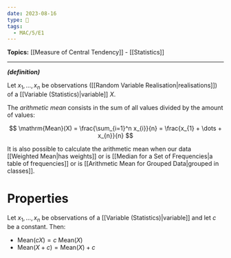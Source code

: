 ```yaml
---
date: 2023-08-16
type: 🧠
tags:
  - MAC/5/E1
---
```


**Topics:** [[Measure of Central Tendency]] - [[Statistics]]

---

_**(definition)**_

Let $x_{1}, \dots, x_{n}$ be observations ([[Random Variable Realisation|realisations]]) of a [[Variable (Statistics)|variable]] $X$.

The _arithmetic mean_ consists in the sum of all values divided by the amount of values:

$$
\mathrm{Mean}(X) = \frac{\sum_{i=1}^n x_{i}}{n} = \frac{x_{1} + \dots + x_{n}}{n}
$$

It is also possible to calculate the arithmetic mean when our data [[Weighted Mean|has weights]] or is [[Median for a Set of Frequencies|a table of frequencies]] or is [[Arithmetic Mean for Grouped Data|grouped in classes]].

# Properties

Let $x_{1}, \dots, x_{n}$ be observations of a [[Variable (Statistics)|variable]] and let $c$ be a constant. Then:

- $\mathrm{Mean}(cX) = c\ \mathrm{Mean}(X)$
- $\mathrm{Mean}(X+c) = \mathrm{Mean}(X) + c$
